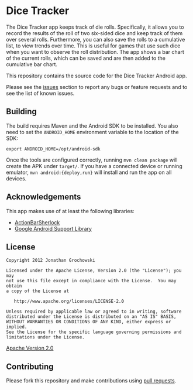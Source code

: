 # Dice Tracker

The Dice Tracker app keeps track of die rolls. Specifically, it allows you
to record the results of the roll of two six-sided dice and keep track of
them over several rolls. Furthermore, you can also save the rolls to a
cumulative list, to view trends over time. This is useful for games that use
such dice when you want to observe the roll distribution. The app shows a
bar chart of the current rolls, which can be saved and are then added to the
cumulative bar chart.

This repository contains the source code for the Dice Tracker Android app.

Please see the [issues](https://github.com/jgrocho/dicetracker/issues)
section to report any bugs or feature requests and to see the list of known
issues.

## Building

The build requires Maven and the Android SDK to be installed. You also need
to set the `ANDROID_HOME` environment variable to the location of the SDK:

    export ANDROID_HOME=/opt/android-sdk

Once the tools are configured correctly, running `mvn clean package` will
create the APK under `target/`. If you have a connected device or running
emulator, `mvn android:{deploy,run}` will install and run the app on all
devices.

## Acknowledgements

This app makes use of at least the following libraries:

* [ActionBarSherlock](http://actionbarsherlock.com/index.html)
* [Google Android Support Library](http://developer.android.com/tools/extras/support-library.html)

## License

    Copyright 2012 Jonathan Grochowski

    Licensed under the Apache License, Version 2.0 (the "License"); you may
    not use this file except in compliance with the License.  You may obtain
    a copy of the License at

       http://www.apache.org/licenses/LICENSE-2.0

    Unless required by applicable law or agreed to in writing, software
    distributed under the License is distributed on an "AS IS" BASIS,
    WITHOUT WARRANTIES OR CONDITIONS OF ANY KIND, either express or implied.
    See the License for the specific language governing permissions and
    limitations under the License.

[Apache Version 2.0](http://www.apache.org/licenses/LICENSE-2.0.html)

## Contributing

Please fork this repository and make contributions using
[pull requests](https://github.com/jgrocho/dicetracker/pulls).
